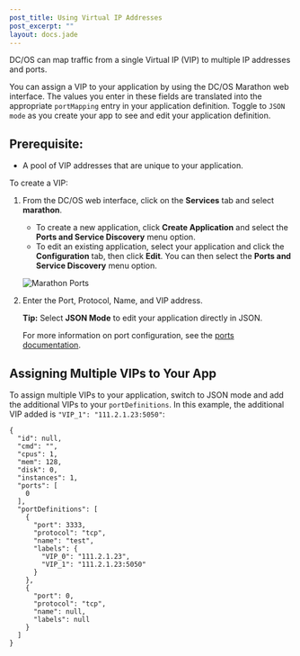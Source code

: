 ```yaml
---
post_title: Using Virtual IP Addresses
post_excerpt: ""
layout: docs.jade
---
```

DC/OS can map traffic from a single Virtual IP (VIP) to multiple IP addresses and ports.

You can assign a VIP to your application by using the DC/OS Marathon web interface. The values you enter in these fields are translated into the appropriate `portMapping` entry in your application definition. Toggle to `JSON mode` as you create your app to see and edit your application definition.

## Prerequisite:

*   A pool of VIP addresses that are unique to your application.

To create a VIP:

1.  From the DC/OS web interface, click on the **Services** tab and select **marathon**.

    *   To create a new application, click **Create Application** and select the **Ports and Service Discovery** menu option.
    *   To edit an existing application, select your application and click the **Configuration** tab, then click **Edit**. You can then select the **Ports and Service Discovery** menu option.

    ![Marathon Ports](/docs/1.7/overview/img/ui-marathon-ports.gif)

2.  Enter the Port, Protocol, Name, and VIP address.

    **Tip:** Select **JSON Mode** to edit your application directly in JSON.

    For more information on port configuration, see the [ports documentation][1].

## Assigning Multiple VIPs to Your App

To assign multiple VIPs to your application, switch to JSON mode and add the additional VIPs to your `portDefinitions`. In this example, the additional VIP added is `"VIP_1": "111.2.1.23:5050"`:

    {
      "id": null,
      "cmd": "",
      "cpus": 1,
      "mem": 128,
      "disk": 0,
      "instances": 1,
      "ports": [
        0
      ],
      "portDefinitions": [
        {
          "port": 3333,
          "protocol": "tcp",
          "name": "test",
          "labels": {
            "VIP_0": "111.2.1.23",
            "VIP_1": "111.2.1.23:5050"
          }
        },
        {
          "port": 0,
          "protocol": "tcp",
          "name": null,
          "labels": null
        }
      ]
    }

 [1]: http://mesosphere.github.io/marathon/docs/ports.html
